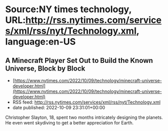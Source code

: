 # Source:NY times technology, URL:http://rss.nytimes.com/services/xml/rss/nyt/Technology.xml, language:en-US

## A Minecraft Player Set Out to Build the Known Universe, Block by Block
 - [https://www.nytimes.com/2022/10/09/technology/minecraft-universe-developer.html](https://www.nytimes.com/2022/10/09/technology/minecraft-universe-developer.html)
 - RSS feed: http://rss.nytimes.com/services/xml/rss/nyt/Technology.xml
 - date published: 2022-10-09 23:31:01+00:00

Christopher Slayton, 18, spent two months intricately designing the planets. He even went skydiving to get a better appreciation for Earth.


